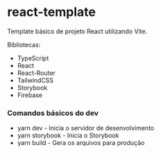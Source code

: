 # react-template

Template básico de projeto React utilizando Vite.

Bibliotecas:
 - TypeScript
 - React
 - React-Router
 - TailwindCSS
 - Storybook
 - Firebase

### Comandos básicos do dev

  - yarn dev - Inicia o servidor de desenvolvimento
  - yarn storybook - Inicia o Storybook
  - yarn build - Gera os arquivos para produção

